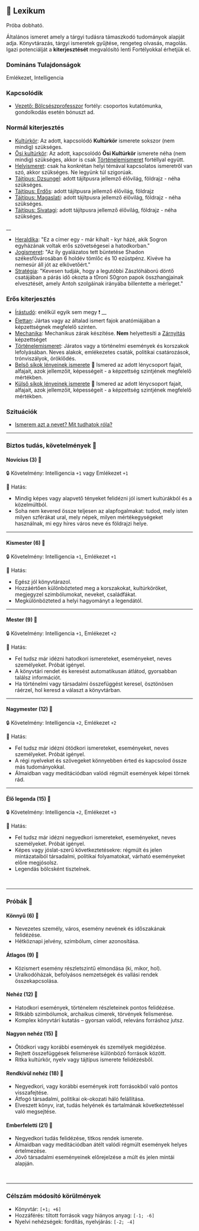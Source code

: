 ## 🔵 Lexikum

Próba dobható.

Általános ismeret amely a tárgyi tudásra támaszkodó tudományok alapját adja. Könyvtárazás, tárgyi ismeretek gyűjtése, rengeteg olvasás, magolás. Igazi potenciálját a **kiterjesztését** megvalósító lenti Fortélyokkal érhetjük el.

### Domináns Tulajdonságok

Emlékezet, Intelligencia

### Kapcsolódik

- [Vezető: Bölcsészprofesszor](../fortelyok.altalanos/vezeto_bolcseszprofesszor.md) fortély: csoportos kutatómunka, gondolkodás esetén bónuszt ad.

### Normál kiterjesztés

- [Kultúrkör](../fortelyok.kiemelt/kulturkor.md): Az adott, kapcsolódó **Kultúrkör** ismerete sokszor (nem mindig) szükséges.
- [Ősi kultúrkör](../fortelyok.altalanos/osi_kulturkor.md): Az adott, kapcsolódó **Ősi Kultúrkör** ismerete néha (nem mindig) szükséges, akkor is csak [Történelemismeret](../fortelyok.altalanos/tortenelemismeret.md) fortéllyal együtt.
- [Helyismeret](../fortelyok.kiemelt/helyismeret.md): csak ha konkrétan helyi témával kapcsolatos ismeretről van szó, akkor szükséges. Ne legyünk túl szigorúak.
- [Tájtípus: Dzsungel](../fortelyok.szabad/tajtipus_dzsungel.md): adott tájítpusra jellemző élővilág, földrajz - néha szükséges.
- [Tájtípus: Erdős](../fortelyok.szabad/tajtipus_erdos.md): adott tájítpusra jellemző élővilág, földrajz
- [Tájtípus: Magaslati](../fortelyok.szabad/tajtipus_magaslati.md): adott tájítpusra jellemző élővilág, földrajz - néha szükséges.
- [Tájtípus: Sivatagi](../fortelyok.szabad/tajtipus_sivatagi.md): adott tájítpusra jellemző élővilág, földrajz - néha szükséges.

__
- [Heraldika](../fortelyok.szabad/heraldika.md): "Ez a címer egy - már kihalt - kyr házé, akik Sogron egyházának voltak erős szövetségesei a hatodkorban."
- [Jogismeret](../fortelyok.szabad/jogismeret.md): "Az íly gyalázatos tett büntetése Shadon székesfővárosában 6 holdév tömlőc és 10 ezüstpénz. Kivéve ha nemesúr áll jót az elkövetőért."
- [Stratégia](../fortelyok.szabad/strategia.md): "Kevesen tudják, hogy a legutóbbi Zászlóháború döntő csatájában a párás idő okozta a t0roni S0gron papok összhangjainak elvesztését, amely Antoh szolgáinak irányába billentette a mérleget."

### Erős kiterjesztés

- [Írástudó](../fortelyok.altalanos/irastudo.md): enélkül egyik sem megy ❗
__
- [Élettan](../fortelyok.altalanos/elettan.md): Jártas vagy az általad ismert fajok anatómiájában a képzettségnek megfelelő szinten.
- [Mechanika](../fortelyok.altalanos/mechanika.md): Mechanikus zárak készítése. **Nem** helyettesíti a [Zárnyitás](zarnyitas.md) képzettséget
- [Történelemismeret](../fortelyok.altalanos/tortenelemismeret.md): Járatos vagy a történelmi események és korszakok lefolyásában. Neves alakok, emlékezetes csaták, politikai csatározások, trónviszályok, öröklődés.
- [Belső síkok lényeinek ismerete](../fortelyok.misztikus/belso_sikok_lenyeinek_ismerete.md) 🔁 Ismered az adott lénycsoport fajait, alfajait, azok jellemzőit, képességeit - a képzettség szintjének megfelelő mértékben.
- [Külső síkok lényeinek ismerete](../fortelyok.misztikus/kulso_sikok_lenyeinek_ismerete.md) 🔁 Ismered az adott lénycsoport fajait, alfajait, azok jellemzőit, képességeit - a képzettség szintjének megfelelő mértékben.

### Szituációk

- [Ismerem azt a nevet? Mit tudhatok róla?](../szituaciok/ismerem_mit_tudhatok_rola.md)

---
### Biztos tudás, követelmények 📖

#### Novícius (3) 📖

🔒 Követelmény: Intelligencia `+1` vagy Emlékezet `+1`

🌟 Hatás:
- Mindig képes vagy alapvető tényeket felidézni jól ismert kultúrákból és a közelmúltból.
- Soha nem kevered össze teljesen az alapfogalmakat: tudod, mely isten milyen szférákat ural, mely népek, milyen mértékegységeket használnak, mi egy híres város neve és földrajzi helye.

---
#### Kismester (6) 📖

🔒 Követelmény: Intelligencia `+1`, Emlékezet `+1`

🌟 Hatás:
- Egész jól könyvtárazol.
- Hozzáértően különbözteted meg a korszakokat, kultúrköröket, megjegyzel szimbólumokat, neveket, családfákat.
- Megkülönbözteted a helyi hagyományt a legendától.

---
#### Mester (9) 📖

🔒 Követelmény: Intelligencia `+1`, Emlékezet `+2`

🌟 Hatás:
- Fel tudsz már idézni hatodkori ismereteket, eseményeket, neves személyeket. Próbát igényel.
- A könyvtári rendet és keresést automatikusan átlátod, gyorsabban találsz információt.
- Ha történelmi vagy társadalmi összefüggést keresel, ösztönösen ráérzel, hol keresd a választ a könyvtárban.

---
#### Nagymester (12) 📖

🔒 Követelmény:  Intelligencia `+2`, Emlékezet `+2`

🌟 Hatás:
- Fel tudsz már idézni ötödkori ismereteket, eseményeket, neves személyeket. Próbát igényel.
- A régi nyelveket és szövegeket könnyebben érted és kapcsolod össze más tudományokkal.
- Álmaidban vagy meditációdban valódi régmúlt események képei törnek rád.

---
#### Élő legenda (15) 📖

🔒 Követelmény: Intelligencia `+2`, Emlékezet `+3`

🌟 Hatás:
- Fel tudsz már idézni negyedkori ismereteket, eseményeket, neves személyeket. Próbát igényel.
- Képes vagy jóslat-szerű következtetésekre: régmúlt és jelen mintázataiból társadalmi, politikai folyamatokat, várható eseményeket előre megjósolsz.
- Legendás bölcsként tisztelnek.

<br />

---
### Próbák 🎲

#### Könnyű (6) 🎲 

- Nevezetes személy, város, esemény nevének és időszakának felidézése.
- Hétköznapi jelvény, szimbólum, címer azonosítása.

#### Átlagos (9) 🎲 

- Közismert esemény részletszintű elmondása (ki, mikor, hol).
- Uralkodóházak, befolyásos nemzetségek és vallási rendek összekapcsolása.

#### Nehéz (12) 🎲 

- Hatodkori események, történelem részleteinek pontos felidézése.
- Ritkább szimbólumok, archaikus címerek, törvények felismerése.
- Komplex könyvtári kutatás – gyorsan valódi, releváns forráshoz jutsz.

#### Nagyon nehéz (15) 🎲 

- Ötödkori vagy korábbi események és személyek megidézése.
- Rejtett összefüggések felismerése különböző források között.
- Ritka kultúrkör, nyelv vagy tájtípus ismerete felidézésből.

#### Rendkívül nehéz (18) 🎲 

- Negyedkori, vagy korábbi események írott forrásokból való pontos visszafejtése.
- Átfogó társadalmi, politikai ok-okozati háló felállítása.
- Elveszett könyv, irat, tudás helyének és tartalmának következtetéssel való megsejtése.

#### Emberfeletti (21) 🎲 

- Negyedkori tudás felidézése, titkos rendek ismerete.
- Álmaidban vagy meditációdban átélt valódi régmúlt események helyes értelmezése.
- Jövő társadalmi eseményeinek előrejelzése a múlt és jelen mintái alapján.

<br />

---
### Célszám módosító körülmények

- Könyvtár: `[+1; +6]`
- Hozzáférés: tiltott források vagy hiányos anyag: `[-1; -6]`
- Nyelvi nehézségek: fordítás, nyelvjárás: `[-2; -4]`
